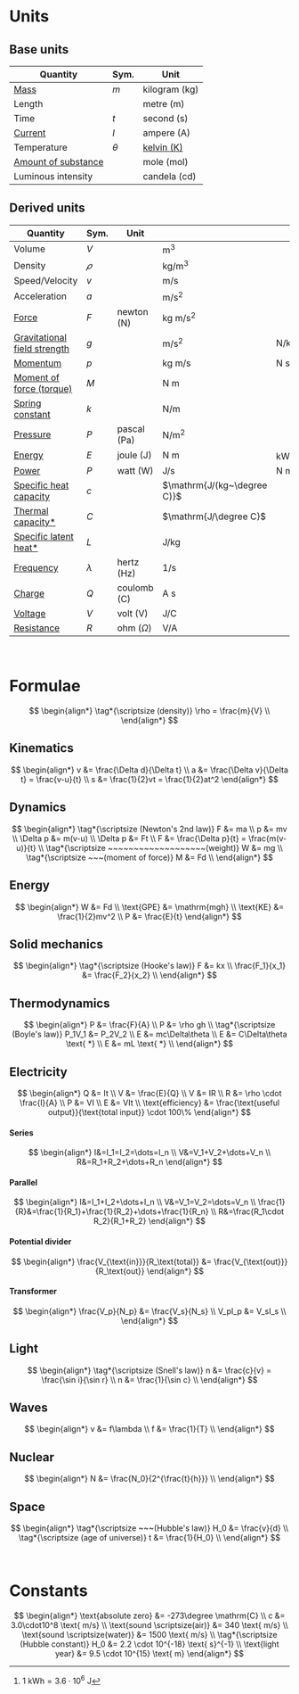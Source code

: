 # Units

## Base units

| Quantity                                               | Sym.     | Unit                                 |
| ------------------------------------------------------ | -------- | ------------------------------------ |
| [Mass](./mass-and-weight.md)                           | $m$      | kilogram $(\mathrm{kg})$             |
| Length                                                 |          | metre $(\mathrm{m})$                 |
| Time                                                   | $t$      | second $(\mathrm{s})$                |
| [Current](./current-voltage-and-resistance.md#current) | $I$      | ampere $(\mathrm{A})$                |
| Temperature                                            | $\theta$ | [kelvin $(\mathrm{K})$](./kelvin.md) |
| [Amount of substance](../chemistry/moles.md)           |          | mole $(\mathrm{mol})$                |
| Luminous intensity                                     |          | candela $(\mathrm{cd})$              |

## Derived units

| Quantity                                                           | Sym.      | Unit                   |                             |                    |
| ------------------------------------------------------------------ | --------- | ---------------------- | --------------------------- | ------------------ |
| Volume                                                             | $V$       |                        | $\mathrm{m^3}$              |                    |
| Density                                                            | $𝜌$       |                        | $\mathrm{kg/m^3}$           |                    |
| Speed/Velocity                                                     | $v$       |                        | $\mathrm{m/s}$              |                    |
| Acceleration                                                       | $a$       |                        | $\mathrm{m/s^2}$            |                    |
| [Force](./newtons-laws-of-motion.md#second-law)                    | $F$       | newton $(\mathrm{N})$  | $\mathrm{kg~m/s^2}$         |                    |
| [Gravitational field strength](./mass-and-weight.md)               | $g$       |                        | $\mathrm{m/s^2}$            | $\mathrm{N/kg}$    |
| [Momentum](./momentum.md)                                          | $p$       |                        | $\mathrm{kg~m/s}$           | $\mathrm{N~s}$     |
| [Moment of force (torque)](./moment-of-force.md)                   | $M$       |                        | $\mathrm{N~m}$              |                    |
| [Spring constant](./hookes-law.md)                                 | $k$       |                        | $\mathrm{N/m}$              |                    |
| [Pressure](./pressure.md)                                          | $P$       | pascal $(\mathrm{Pa})$ | $\mathrm{N/m^2}$            |                    |
| [Energy](./energy.md)                                              | $E$       | joule $(\mathrm{J})$   | $\mathrm{N~m}$              | $\mathrm{kWh}$[^1] |
| [Power](./power.md)                                                | $P$       | watt $(\mathrm{W})$    | $\mathrm{J/s}$              | $\mathrm{N~m/s}$   |
| [Specific heat capacity](./specific-heat-capacity.md)              | $c$       |                        | $\mathrm{J/(kg~\degree C)}$ |                    |
| [Thermal capacity\*](./specific-heat-capacity.md#thermal-capacity) | $C$       |                        | $\mathrm{J/\degree C}$      |                    |
| [Specific latent heat\*](./latent-heat.md)                         | $L$       |                        | $\mathrm{J/kg}$             |                    |
| [Frequency](./waves.md#properties-of-waves)                        | $\lambda$ | hertz $(\mathrm{Hz})$  | $\mathrm{1/s}$              |                    |
| [Charge](./charge.md)                                              | $Q$       | coulomb $(\mathrm{C})$ | $\mathrm{A~s}$              |                    |
| [Voltage](./current-voltage-and-resistance.md#voltage)             | $V$       | volt $(\mathrm{V})$    | $\mathrm{J/C}$              |                    |
| [Resistance](./current-voltage-and-resistance.md#resistance)       | $R$       | ohm $(\Omega)$         | $\mathrm{V/A}$              |                    |

[^1]: $\mathrm{1~kWh = 3.6\cdot10^6~J}$

<br>

# Formulae

$$
\begin{align*}
    \tag*{\scriptsize (density)} \rho = \frac{m}{V} \\
\end{align*}
$$

## Kinematics

$$
\begin{align*}
  v &= \frac{\Delta d}{\Delta t} \\
  a &= \frac{\Delta v}{\Delta t} = \frac{v-u}{t} \\
  s &= \frac{1}{2}vt = \frac{1}{2}at^2
\end{align*}
$$

## Dynamics

$$
\begin{align*}
  \tag*{\scriptsize (Newton's 2nd law)} F &= ma \\
  p &= mv \\
  \Delta p &= m(v-u) \\
  \Delta p &= Ft \\
  F &= \frac{\Delta p}{t} = \frac{m(v-u)}{t} \\
  \tag*{\scriptsize ~~~~~~~~~~~~~~~~~~~(weight)} W &= mg \\
  \tag*{\scriptsize ~~~(moment of force)} M &= Fd \\
\end{align*}
$$

## Energy

$$
\begin{align*}
  W &= Fd \\
  \text{GPE} &= \mathrm{mgh} \\
  \text{KE} &= \frac{1}{2}mv^2 \\
  P &= \frac{E}{t}
\end{align*}
$$

## Solid mechanics

$$
\begin{align*}
  \tag*{\scriptsize (Hooke's law)} F &= kx \\
  \frac{F_1}{x_1} &= \frac{F_2}{x_2} \\
\end{align*}
$$

## Thermodynamics

$$
\begin{align*}
  P &= \frac{F}{A} \\
  P &= \rho gh \\
  \tag*{\scriptsize (Boyle's law)} P_1V_1 &= P_2V_2 \\
  E &= mc\Delta\theta \\
  E &= C\Delta\theta \text{ *} \\
  E &= mL \text{ *} \\
\end{align*}
$$

## Electricity

$$
\begin{align*}
  Q &= It \\
  V &= \frac{E}{Q} \\
  V &= IR \\
  R &= \rho \cdot \frac{l}{A} \\
  P &= VI \\
  E &= VIt \\
  \text{efficiency} &= \frac{\text{useful output}}{\text{total input}} \cdot 100\%
\end{align*}
$$

#### Series

$$
\begin{align*}
  I&=I_1=I_2=\dots=I_n \\
  V&=V_1+V_2+\dots+V_n \\
  R&=R_1+R_2+\dots+R_n
\end{align*}
$$

#### Parallel

$$
\begin{align*}
  I&=I_1+I_2+\dots+I_n \\
  V&=V_1=V_2=\dots=V_n \\
  \frac{1}{R}&=\frac{1}{R_1}+\frac{1}{R_2}+\dots+\frac{1}{R_n} \\
  R&=\frac{R_1\cdot R_2}{R_1+R_2}
\end{align*}
$$

#### Potential divider

$$
\begin{align*}
  \frac{V_{\text{in}}}{R_\text{total}} &= \frac{V_{\text{out}}}{R_\text{out}}
\end{align*}
$$

#### Transformer

$$
\begin{align*}
  \frac{V_p}{N_p} &= \frac{V_s}{N_s} \\
  V_pI_p &= V_sI_s \\
\end{align*}
$$

## Light

$$
\begin{align*}
  \tag*{\scriptsize (Snell's law)} n &= \frac{c}{v} = \frac{\sin i}{\sin r} \\
  n &= \frac{1}{\sin c} \\
\end{align*}
$$

## Waves

$$
\begin{align*}
  v &= f\lambda \\
  f &= \frac{1}{T} \\
\end{align*}
$$

## Nuclear

$$
\begin{align*}
  N &= \frac{N_0}{2^{\frac{t}{h}}} \\
\end{align*}
$$

## Space

$$
\begin{align*}
  \tag*{\scriptsize ~~~(Hubble's law)} H_0 &= \frac{v}{d} \\
  \tag*{\scriptsize (age of universe)} t &= \frac{1}{H_0} \\
\end{align*}
$$

<br>

# Constants

$$
\begin{align*}
  \text{absolute zero} &= -273\degree \mathrm{C} \\
  c &= 3.0\cdot10^8 \text{ m/s} \\
  \text{sound \scriptsize(air)} &= 340 \text{ m/s} \\
  \text{sound \scriptsize(water)} &= 1500 \text{ m/s} \\
  \tag*{\scriptsize (Hubble constant)} H_0 &= 2.2 \cdot 10^{-18} \text{ s}^{-1} \\
  \text{light year} &= 9.5 \cdot 10^{15} \text{ m}
\end{align*}
$$
